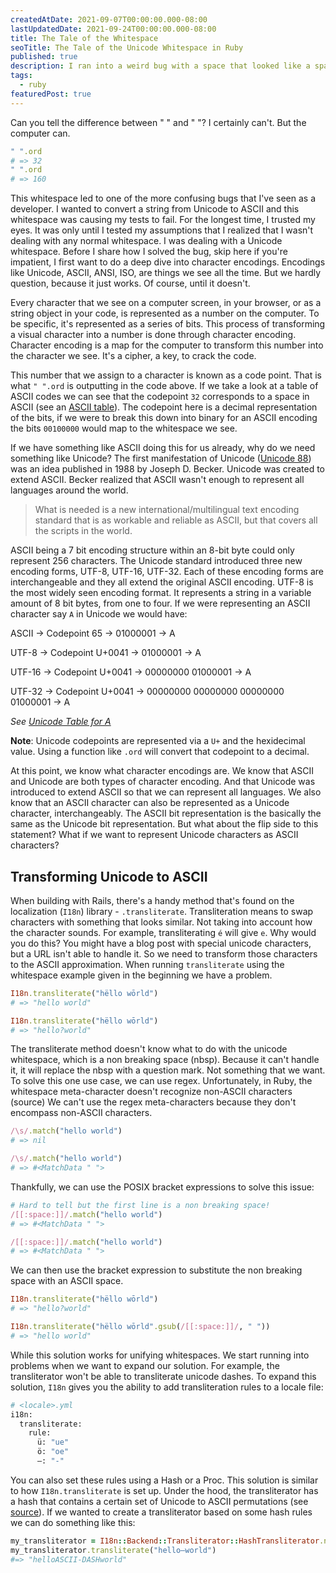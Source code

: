```yaml
---
createdAtDate: 2021-09-07T00:00:00.000-08:00
lastUpdatedDate: 2021-09-24T00:00:00.000-08:00
title: The Tale of the Whitespace
seoTitle: The Tale of the Unicode Whitespace in Ruby
published: true
description: I ran into a weird bug with a space that looked like a space. But it really wasn't.
tags:
  - ruby
featuredPost: true
---
```

<script>
  import AlertBox from "$lib/AlertBox.svelte";
</script>


Can you tell the difference between " " and " "? I certainly can't. But the computer can.

```ruby
" ".ord
# => 32
" ".ord
# => 160
```

This whitespace led to one of the more confusing bugs that I've seen as a developer. I wanted to convert a string from Unicode to ASCII and this whitespace was causing my tests to fail. For the longest time, I trusted my eyes. It was only until I tested my assumptions that I realized that I wasn't dealing with any normal whitespace. I was dealing with a Unicode whitespace. Before I share how I solved the bug, skip here if you're impatient, I first want to do a deep dive into character encodings. Encodings like Unicode, ASCII, ANSI, ISO, are things we see all the time. But we hardly question, because it just works. Of course, until it doesn't.

Every character that we see on a computer screen, in your browser, or as a string object in your code, is represented as a number on the computer. To be specific, it's represented as a series of bits. This process of transforming a visual character into a number is done through character encoding.  Character encoding is a map for the computer to transform this number into the character we see. It's a cipher, a key, to crack the code.

This number that we assign to a character is known as a code point. That is what `" ".ord` is outputting in the code above. If we take a look at a table of ASCII codes we can see that the codepoint `32` corresponds to a space in ASCII (see an [ASCII table](https://www.ascii-code.com/)). The codepoint here is a decimal representation of the bits, if we were to break this down into binary for an ASCII encoding the bits `00100000` would map to the whitespace we see.

If we have something like ASCII doing this for us already, why do we need something like Unicode? The first manifestation of Unicode ([Unicode 88](https://www.unicode.org/history/unicode88.pdf)) was an idea published in 1988 by Joseph D. Becker. Unicode was created to extend ASCII. Becker realized that ASCII wasn't enough to represent all languages around the world.

> What is needed is a new international/multilingual text encoding standard that is as workable and reliable as ASCII, but that covers all the scripts in the world.

ASCII being a 7 bit encoding structure within an 8-bit byte could only represent 256 characters. The Unicode standard introduced three new encoding forms, UTF-8, UTF-16, UTF-32. Each of these encoding forms are interchangeable and they all extend the original ASCII encoding. UTF-8 is the most widely seen encoding format. It represents a string in a variable amount of 8 bit bytes, from one to four. If we were representing an ASCII character say `A` in Unicode we would have:

ASCII → Codepoint 65 → 01000001 → A

UTF-8 → Codepoint U+0041 → 01000001 → A

UTF-16 → Codepoint U+0041 → 00000000 01000001 → A

UTF-32 → Codepoint U+0041 → 00000000 00000000 00000000 01000001 → A

*See [Unicode Table for A](https://unicode-table.com/en/0041/)*

**Note**: Unicode codepoints are represented via a `U+` and the hexidecimal value. Using a function like `.ord` will convert that codepoint to a decimal.

At this point, we know what character encodings are. We know that ASCII and Unicode are both types of character encoding. And that Unicode was introduced to extend ASCII so that we can represent all languages. We also know that an ASCII character can also be represented as a Unicode character, interchangeably. The ASCII bit representation is the basically the same as the Unicode bit representation. But what about the flip side to this statement? What if we want to represent Unicode characters as ASCII characters?

## Transforming Unicode to ASCII

When building with Rails, there's a handy method that's found on the localization (`I18n`) library - `.transliterate`. Transliteration means to swap characters with something that looks similar. Not taking into account how the character sounds. For example, transliterating `é` will give `e`. Why would you do this? You might have a blog post with special unicode characters, but a URL isn't able to handle it. So we need to transform those characters to the ASCII approximation. When running `transliterate` using the whitespace example given in the beginning we have a problem.

```ruby
I18n.transliterate("hëllo wōrld")
# => "hello world"

I18n.transliterate("hëllo wōrld")
# => "hello?world"
```

The transliterate method doesn't know what to do with the unicode whitespace, which is a non breaking space (nbsp). Because it can't handle it, it will replace the nbsp with a question mark. Not something that we want. To solve this one use case, we can use regex. Unfortunately, in Ruby, the whitespace meta-character doesn't recognize non-ASCII characters (source)  We can't use the regex meta-characters because they don't encompass non-ASCII characters.

```ruby
/\s/.match("hello world")
# => nil

/\s/.match("hello world")
# => #<MatchData " ">
```

Thankfully, we can use the POSIX bracket expressions to solve this issue:

```ruby
# Hard to tell but the first line is a non breaking space!
/[[:space:]]/.match("hello world")
# => #<MatchData " ">

/[[:space:]]/.match("hello world")
# => #<MatchData " ">
```

We can then use the bracket expression to substitute the non breaking space with an ASCII space.

```ruby
I18n.transliterate("hëllo wōrld")
# => "hello?world"

I18n.transliterate("hëllo wōrld".gsub(/[[:space:]]/, " "))
# => "hello world"
```

While this solution works for unifying whitespaces. We start running into problems when we want to expand our solution. For example, the transliterator won't be able to transliterate unicode dashes. To expand this solution, `I18n` gives you the ability to add transliteration rules to a locale file:

```ruby
# <locale>.yml
i18n:
  transliterate:
    rule:
      ü: "ue"
      ö: "oe"
      —: "-"
```

You can also set these rules using a Hash or a Proc. This solution is similar to how `I18n.transliterate` is set up. Under the hood, the transliterator has a hash that contains a certain set of Unicode to ASCII permutations (see [source](https://github.com/ruby-i18n/i18n/blob/0888807ab2fe4f4c8a4b780f5654a8175df61feb/lib/i18n/backend/transliterator.rb#L43)). If we wanted to create a transliterator based on some hash rules we can do something like this:

```ruby
my_transliterator = I18n::Backend::Transliterator::HashTransliterator.new({"—" => "ASCII-DASH"})
my_transliterator.transliterate("hello—world")
#=> "helloASCII-DASHworld"
```